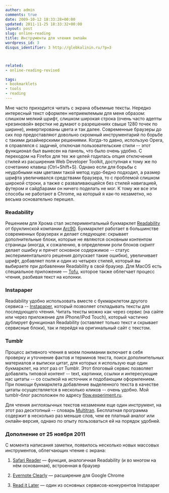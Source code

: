 ```yaml
---
author: admin
comments: true
date: 2009-10-12 18:33:28+00:00
updated: 2011-11-25 18:33:32+00:00
layout: post
slug: online-reading
title: Инструменты для чтения онлайн
wordpress_id: 3
disqus_identifier: 3 http://glebkalinin.ru/?p=3



related:
- online-reading-revised

tags:
- bookmarklets
- tools
- reading
---
```


Мне часто приходится читать с экрана объемные тексты. Нередко интересный текст оформлен неприемлемым для меня образом: слишком мелкий шрифт, слишком широкая строка (очень часто адепты «резиновой» верстки не думают о разрешениях свыше 1280 точек по ширине), инвертированы цвета и так далее. Современные браузеры до сих пор предоставляют довольно скромный инструментарий по борьбе с такими дизайнерскими решениями. Когда-то давно, использую Opera, я справлялся с задачей, отключая пользовательские стили -- этот функционал был вынесен на панель, что было очень удобно. С переходом на Firefox для тех же целей годилась опция отключения стилей из расширения Web Developer Toolkit, доступная к тому же по сочетанию клавиш (Ctrl+Shift+S). Однако если для борьбы с неудобными нам цветами такой метод худо-бедно подходил, а размер шрифта увеличивался средствами браузера, то с проблемой слишком широкой строки, а также с разваливающейся без стилей навигацией, футером и сайдбарами он ничего поделать не мог. К тому же все эти способы не работают в Chrome, на который я как-то незаметно, но весьма основательно перешел.

<!-- more -->


### Readability


Решением для Хрома стал экспериментальный букмарклет [Readability](http://lab.arc90.com/experiments/readability/) от бруклинской компании [Arc90](http://www.arc90.com/). Букмарклет работает в большинстве современных браузерах и делает следующее: скрывает дополнительные блоки, которые не являются основным контентом страницы (иногда, к сожалению, в определении роли блоков скрипт делает ошибку и прячет основное содержимое -- статус экспериментального решения допускает такие ошибки), увеличивает шрифт, добавляет поля и один из четырех стилей, который вы выбираете при добавлении Readability в свой браузер. Для MacOS есть специальное приложение — [Tofu](http://amarsagoo.info/tofu/), которое также облегчает процесс чтения, разбивая текст на колонки.


### Instapaper


Readability удобно использовать вместе с букмарклетом другого сервиса -- [Instapaper](http://www.instapaper.com/), который позволяет откладывать тексты для последующего чтения. Читать тексты можно как через сервис (на сайте или через приложение для iPhone/iPod Touch), который частично дублирует функционал Readability (оставляет только текст и скрывает сервисные блоки), так и перейдя на оригинальный сайт с текстом.


### Tumblr


Процесс активного чтения в моем понимании включает в себя проверку и уточнение фактов и терминов текста, поиск дополнительных материалов и выписки цитат, для которых я использую еще один букмарклет, на этот раз от Tumblr. Этот блоговый сервис позволяет добавлять типовой контент -- text, картинки, ссылки и интересующие нас цитаты -- со ссылкой на источник и подобающим оформлением. При помощи букмарклета добавление выделенного текста в качестве цитаты осуществляется в несколько кликов -- очень удобно. Мой tumblr-блог расположен по адресу [flow.experiment.ru](http://flow.experiment.ru/).

Для чтения англоязычных текстов незаменим еще один инструмент, на этот раз десктопный -- словарь [Multitran](http://www.multitran.ru/c/m.exe?a=5&s=DownloadFile). Бесплатная программа содержит в несколько раз меньше слов, чем ее платный аналог или онлайн-версия, однако по опыту пользоваться ей на порядок удобней.




### Дополнение от 25 ноября 2011



С момента написания заметки, появилось несколько новых массовых инструментов, облегчающих чтение с экрана:





  1. [Safari Reader](http://www.apple.com/safari/whats-new.html#reader) — функция, аналогичная Readability (и во многом на нём основанная), встроенная в браузер


  2. [Evernote Clearly](http://www.evernote.com/about/download/clearly.php) — расширение для Google Chrome


  3. [Read it Later](readitlaterlist.com) — один из основных сервисов-конкурентов Instapaper


